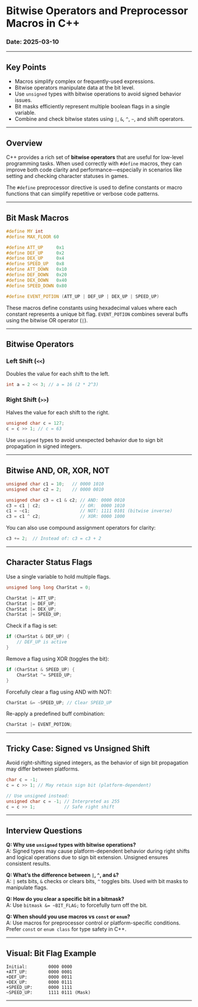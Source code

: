 # Bitwise Operators and Preprocessor Macros in C++

### Date: 2025-03-10

---

## Key Points

- Macros simplify complex or frequently-used expressions.
- Bitwise operators manipulate data at the bit level.
- Use `unsigned` types with bitwise operations to avoid signed behavior issues.
- Bit masks efficiently represent multiple boolean flags in a single variable.
- Combine and check bitwise states using `|`, `&`, `^`, `~`, and shift operators.

---

## Overview

C++ provides a rich set of **bitwise operators** that are useful for low-level programming tasks. When used correctly with `#define` macros, they can improve both code clarity and performance—especially in scenarios like setting and checking character statuses in games.

The `#define` preprocessor directive is used to define constants or macro functions that can simplify repetitive or verbose code patterns.

---

## Bit Mask Macros

```cpp
#define MY int
#define MAX_FLOOR 60

#define ATT_UP     0x1
#define DEF_UP     0x2
#define DEX_UP     0x4
#define SPEED_UP   0x8
#define ATT_DOWN   0x10
#define DEF_DOWN   0x20
#define DEX_DOWN   0x40
#define SPEED_DOWN 0x80

#define EVENT_POTION (ATT_UP | DEF_UP | DEX_UP | SPEED_UP)
```

These macros define constants using hexadecimal values where each constant represents a unique bit flag. `EVENT_POTION` combines several buffs using the bitwise OR operator (`|`).

---

## Bitwise Operators

### Left Shift (`<<`)
Doubles the value for each shift to the left.
```cpp
int a = 2 << 3; // a = 16 (2 * 2^3)
```

### Right Shift (`>>`)
Halves the value for each shift to the right.
```cpp
unsigned char c = 127;
c = c >> 1; // c = 63
```

Use `unsigned` types to avoid unexpected behavior due to sign bit propagation in signed integers.

---

## Bitwise AND, OR, XOR, NOT

```cpp
unsigned char c1 = 10;   // 0000 1010
unsigned char c2 = 2;    // 0000 0010

unsigned char c3 = c1 & c2; // AND: 0000 0010
c3 = c1 | c2;               // OR:  0000 1010
c1 = ~c1;                   // NOT: 1111 0101 (bitwise inverse)
c3 = c1 ^ c2;               // XOR: 0000 1000
```

You can also use compound assignment operators for clarity:
```cpp
c3 += 2;  // Instead of: c3 = c3 + 2
```

---

## Character Status Flags

Use a single variable to hold multiple flags.

```cpp
unsigned long long CharStat = 0;

CharStat |= ATT_UP;
CharStat |= DEF_UP;
CharStat |= DEX_UP;
CharStat |= SPEED_UP;
```

Check if a flag is set:
```cpp
if (CharStat & DEF_UP) {
    // DEF_UP is active
}
```

Remove a flag using XOR (toggles the bit):
```cpp
if (CharStat & SPEED_UP) {
    CharStat ^= SPEED_UP;
}
```

Forcefully clear a flag using AND with NOT:
```cpp
CharStat &= ~SPEED_UP; // Clear SPEED_UP
```

Re-apply a predefined buff combination:
```cpp
CharStat |= EVENT_POTION;
```

---

## Tricky Case: Signed vs Unsigned Shift

Avoid right-shifting signed integers, as the behavior of sign bit propagation may differ between platforms.

```cpp
char c = -1;
c = c >> 1; // May retain sign bit (platform-dependent)

// Use unsigned instead:
unsigned char c = -1; // Interpreted as 255
c = c >> 1;           // Safe right shift
```

---

## Interview Questions

**Q: Why use `unsigned` types with bitwise operations?**  
A: Signed types may cause platform-dependent behavior during right shifts and logical operations due to sign bit extension. Unsigned ensures consistent results.

**Q: What’s the difference between `|`, `^`, and `&`?**  
A: `|` sets bits, `&` checks or clears bits, `^` toggles bits. Used with bit masks to manipulate flags.

**Q: How do you clear a specific bit in a bitmask?**  
A: Use `bitmask &= ~BIT_FLAG;` to forcefully turn off the bit.

**Q: When should you use macros vs `const` or `enum`?**  
A: Use macros for preprocessor control or platform-specific conditions. Prefer `const` or `enum class` for type safety in C++.

---

## Visual: Bit Flag Example

```
Initial:        0000 0000
+ATT_UP:        0000 0001
+DEF_UP:        0000 0011
+DEX_UP:        0000 0111
+SPEED_UP:      0000 1111
~SPEED_UP:      1111 0111 (Mask)
```

---

